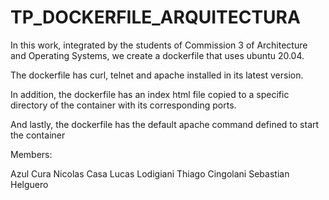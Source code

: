 # TP_DOCKERFILE_ARQUITECTURA

In this work, integrated by the students of Commission 3 of Architecture and Operating Systems, we create a dockerfile that uses ubuntu 20.04.

The dockerfile has curl, telnet and apache installed in its latest version. 

In addition, the dockerfile has an index html file copied to a specific directory of the container with its corresponding ports.

And lastly, the dockerfile has the default apache command defined to start the container

Members:

Azul Cura
Nicolas Casa
Lucas Lodigiani
Thiago Cingolani
Sebastian Helguero
